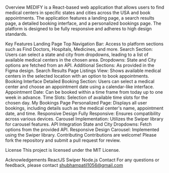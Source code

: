 Overview
MEDIFY is a React-based web application that allows users to find medical centers in specific states and cities across the USA and book appointments. The application features a landing page, a search results page, a detailed booking interface, and a personalized bookings page. The platform is designed to be fully responsive and adheres to high design standards.

Key Features
Landing Page
Top Navigation Bar: Access to platform sections such as Find Doctors, Hospitals, Medicines, and more.
Search Section: Users can select a state and city from dropdowns, leading to a list of available medical centers in the chosen area.
Dropdowns: State and City options are fetched from an API.
Additional Sections: As provided in the Figma design.
Search Results Page
Listings View: Shows available medical centers in the selected location with an option to book appointments.
Booking Interface
Detailed Booking Section: Users can select a medical center and choose an appointment date using a calendar-like interface.
Appointment Date: Can be booked within a time frame from today up to one week in advance.
Time Slots: Selection of available time slots for the chosen day.
My Bookings Page
Personalized Page: Displays all user bookings, including details such as the medical center's name, appointment date, and time.
Responsive Design
Fully Responsive: Ensures compatibility across various devices.
Carousel Implementation: Utilizes the Swiper library for carousel features.
API Integration
State and City Dropdowns: Fetch options from the provided API.
Responsive Design
Carousel: Implemented using the Swiper library.
Contributing
Contributions are welcome! Please fork the repository and submit a pull request for review.

License
This project is licensed under the MIT License.

Acknowledgements
ReactJS
Swiper
Node.js
Contact
For any questions or feedback, please contact shubhampatil1056@gmail.com
